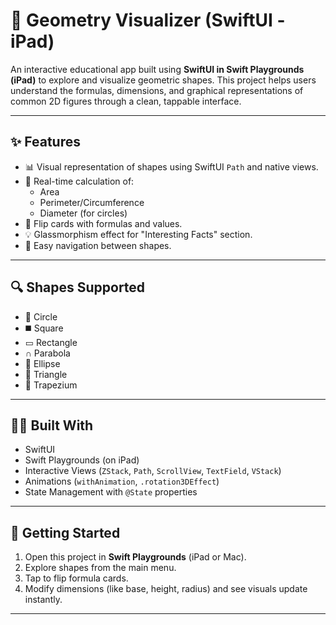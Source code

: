 # 📐 Geometry Visualizer (SwiftUI - iPad)

An interactive educational app built using **SwiftUI in Swift Playgrounds (iPad)** to explore and visualize geometric shapes. This project helps users understand the formulas, dimensions, and graphical representations of common 2D figures through a clean, tappable interface.

---

## ✨ Features

- 📊 Visual representation of shapes using SwiftUI `Path` and native views.
- 🧮 Real-time calculation of:
  - Area
  - Perimeter/Circumference
  - Diameter (for circles)
- 🔄 Flip cards with formulas and values.
- 💡 Glassmorphism effect for "Interesting Facts" section.
- 🧭 Easy navigation between shapes.

---

## 🔍 Shapes Supported

- 🔵 Circle
- ◼️ Square
- ▭ Rectangle
- ∩ Parabola
- 🔘 Ellipse
- 🔺 Triangle
- 🔻 Trapezium

---

## 🧑‍💻 Built With

- SwiftUI
- Swift Playgrounds (on iPad)
- Interactive Views (`ZStack`, `Path`, `ScrollView`, `TextField`, `VStack`)
- Animations (`withAnimation`, `.rotation3DEffect`)
- State Management with `@State` properties

---

## 🚀 Getting Started

1. Open this project in **Swift Playgrounds** (iPad or Mac).
2. Explore shapes from the main menu.
3. Tap to flip formula cards.
4. Modify dimensions (like base, height, radius) and see visuals update instantly.

---




